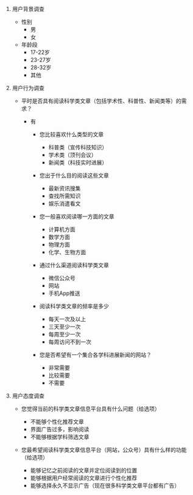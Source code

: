 1. 用户背景调查

   * 性别
     * 男
     * 女
   * 年龄段
     * 17-22岁
     * 23-27岁
     * 28-32岁
     * 其他

2. 用户行为调查

   * 平时是否具有阅读科学类文章（包括学术性、科普性、新闻类等）的需求？

     * 有

       * 您比较喜欢什么类型的文章
         * 科普类（宣传科技知识）
         * 学术类（顶刊会议）
         * 新闻类（科技实时进展）

       * 您出于什么目的阅读这些文章

         * 最新资讯搜集
         * 查找所需知识
         * 娱乐消遣看文

       * 您一般喜欢阅读哪一方面的文章

         * 计算机方面
         * 数学方面
         * 物理方面
         * 化学、生物方面

       * 通过什么渠道阅读科学类文章
         * 微信公众号
         * 网站
         * 手机App推送
       * 阅读科学类文章的频率是多少
         * 每天一次及以上
         * 三天至少一次
         * 每周至少一次
         * 每周访问不到一次
       * 您是否希望有一个集合各学科进展新闻的网站？
         * 非常需要
         * 比较需要
         * 不需要

3. 用户态度调查

   * 您觉得当前的科学类文章信息平台具有什么问题（给选项）
     * 不能够个性化推荐文章
     * 界面广告过多，影响阅读
     * 不能够根据学科筛选文章
   * 您最希望阅读科学类文章信息平台（网站，公众号）具有什么样的功能（给选项）

     * 能够记忆之前阅读的文章并定位阅读到的位置
     * 能够根据用户经常阅读的文章进行个性化推荐
     * 能够选择永久不显示广告（现在很多科学类文章平台都有广告）


